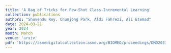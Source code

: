 ```yaml
---
title: 'A Bag of Tricks for Few-Shot Class-Incremental Learning'
collection: publications
authors: "Shuvendu Roy, Chunjong Park, Aldi Fahrezi, Ali Etemad"
date: 2024-03-21
year: 2024
month: March 
venue: 'arxiv'
pdf: 'https://asmedigitalcollection.asme.org/BIOMED/proceedings/DMD2023/86731/V001T09A009/1163832'
---
```

